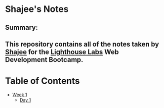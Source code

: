 # Shajee's Notes

## Summary:

## This repository contains all of the notes taken by [Shajee](https://github.com/Shajee-J) for the [Lighthouse Labs](https://www.lighthouselabs.ca/)  Web Development Bootcamp.

# Table of Contents
  * [Week 1](/Week_1)
    * [Day 1](/Week_1/Day_1)

